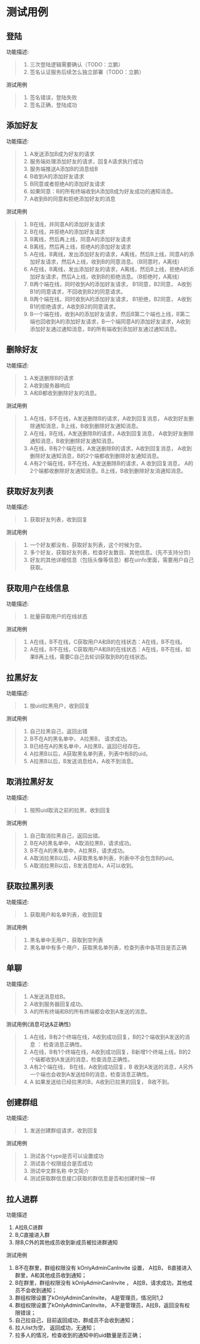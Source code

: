 # 测试用例

## 登陆

功能描述:

> 1. 三次登陆逻辑需要确认（TODO：立鹏）
> 2. 签名认证服务后续怎么独立部署（TODO：立鹏）

测试用例

> 1. 签名错误，登陆失败
> 2. 签名正确，登陆成功

## 添加好友

功能描述:

> 1. A发送添加B成为好友的请求
> 2. 服务端处理添加好友的请求，回复A请求执行成功
> 3. 服务端推送A添加B的消息给B
> 4. B收到A的添加好友请求
> 5. B同意或者拒绝A的添加好友请求
> 6. 如果同意：B的所有终端收到A添加B成为好友成功的通知消息。
> 7. A收到B的同意和拒绝添加好友的消息

测试用例

> 1. B在线，并同意A的添加好友请求
> 2. B在线，并拒绝A的添加好友请求
> 3. B离线，然后再上线，同意A的添加好友请求
> 4. B离线，然后再上线，拒绝A的添加好友请求
> 5. A在线，B离线，发出添加好友的请求，A离线，然后B上线，同意A的添加好友请求，然后A上线，收到B的同意消息。（B同意时，A离线）
> 6. A在线，B离线，发出添加好友的请求，A离线，然后B上线，拒绝A的添加好友请求，然后A上线，收到B的拒绝消息。（B拒绝时，A离线）
> 7. B两个端在线，同时收到A的添加好友请求， B1同意，B2同意， A收到B1的同意请求，不回收到B2的同意请求。
> 8. B两个端在线，同时收到A的添加好友请求， B1拒绝，B2同意， A收到B1的拒绝请求，A收到B2的同意请求。
> 9. B一个端在线，收到A的添加好友请求，然后B第二个端也上线，B第二端也回收到A的添加好友请求，B一个端同意A的添加好友请求，A收到添加好友通过通知消息，B的所有端收到添加好友通过通知消息。

## 删除好友

功能描述:

> 1. A发送删除B的请求
> 2. A收到服务器响应
> 3. A和B都收到删除好友的消息。

测试用例

> 1. A在线，B不在线，A发送删除B的请求，A收到回复消息， A收到好友删除通知消息，B上线，B收到删除好友通知消息。
> 2. A在线，B在线，A发送删除B的请求，A收到回复消息， A收到好友删除通知消息，B收到删除好友通知消息。
> 3. A在线，B有2个端在线，A发送删除B的请求，A收到回复消息， A收到删除好友通知消息，B的2个端都收到删除好友通知消息。
> 4. A有2个端在线，B不在线，A发送删除B的请求，A 收到回复消息， A的2个端都收删除好友通知消息。B上线，B收到删除好友消通知消息。

## 获取好友列表

功能描述:

> 1. 获取好友列表，收到回复

测试用例

> 1. 一个好友都没有，获取好友列表，这个时候为空。
> 2. 多个好友，获取好友列表，检查好友数目、其他信息。\(先不支持分页\)
> 3. 好友的其他详细信息（包括头像等信息）都在uinfo里面，需要用户自己获取。

## 获取用户在线信息

功能描述:

> 1. 批量获取用户的在线状态

测试用例

> 1. A在线，B不在线，C获取用户A和B的在线状态：A在线，B不在线。
> 2. A在线，B不在线，C获取用户A和B的在线状态：A在线，B不在线，如果B再上线，需要C自己去轮训获取到B的在线状态。

## 拉黑好友

功能描述:

> 1. 按uid拉黑用户，收到回复

测试用例

> 1. 自己拉黑自己，返回出错
> 2. B不在A的黑名单中， A拉黑B， 请求成功。
> 3. B已经在A的黑名单中，A拉黑B，返回已经存在。
> 4. A拉黑B以后，A获取黑名单列表，列表中有B的uid。
> 5. A拉黑B以后，B发送消息给A，A收不到消息。

## 取消拉黑好友

功能描述:

> 1. 按照uid取消之前的拉黑，收到回复

测试用例

> 1. 自己取消拉黑自己，返回出错。
> 2. B在A的黑名单中， A取消拉黑B，请求成功。
> 3. B不在A的黑名单中，A拉黑B，请求成功。
> 4. A取消拉黑B以后，A获取黑名单列表，列表中不会包含B的uid。
> 5. A取消拉黑B以后，B发消息给A，A可以收到。

## 获取拉黑列表

功能描述:

> 1. 获取用户和名单列表，收到回复

测试用例

> 1. 黑名单中无用户，获取到空列表
> 2. 黑名单中有多个用户，获取黑名单列表，检查列表中各项目是否正确

## 单聊

功能描述:

> 1. A发送消息给B。
> 2. A收到服务器回复成功。
> 3. A的所有终端和B的所有终端都会收到A发送的消息。

测试用例\(消息可达&正确性\)

> 1. A在线，B有2个终端在线，A收到成功回复，B的2个端收到A发送的消息 ： 检查消息正确性。
> 2. A在线，B有1个终端在线，A收到成功回复，B新增1个终端上线，B的2个端都收到A发送的消息，检查消息正确性。
> 3. A有2个端在线， B在线，A收到成功回复，B 收到A发送的消息，A另外一个端也会收到A发送给B的消息，检查消息正确性。
> 4. A 如果发送给已经拉黑的B，A收到已拉黑的回复， B收不到。



## 创建群组

功能描述:

> 1. 发送创建群组请求，收到回复

测试用例

> 1. 测试各个type是否可以设置成功
> 2. 测试各个权限组合是否成功
> 3. 测试中文群名称 中文简介
> 4. 测试获取群信息接口获取的群信息是否和创建时候一样



## 拉人进群

功能描述

1. A拉B,C进群
2. B,C直接进入群
3. 除B,C外的其他成员收到新成员被拉进群通知

测试用例

1. B不在群里，群组权限没有 kOnlyAdminCanInvite 设置， A拉B， B直接进入群里，A和其他成员收到通知；
2. B在群里，群组权限没有 kOnlyAdminCanInvite ， A拉B，请求成功，其他成员不会收到通知；
3. 群组权限设置了kOnlyAdminCanInvite， A是管理员，情况同1,2
4. 群组权限设置了kOnlyAdminCanInvite， A不是管理员，A拉B，返回没有权限错误；
5. 自己拉自己，目前返回成功，群成员不会收到通知；
6. 拉人list为空， 返回成功，无通知；
7. 拉多人的情况，检查收到的通知中的uid数量是否正确；

